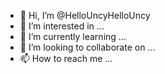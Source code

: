 - 👋 Hi, I’m @HelloUncyHelloUncy
- 👀 I’m interested in ...
- 🌱 I’m currently learning ...
- 💞️ I’m looking to collaborate on ...
- 📫 How to reach me ...

<!---
HelloUncyHelloUncy/HelloUncyHelloUncy is a ✨ special ✨ repository because its `README.md` (this file) appears on your GitHub profile.
You can click the Preview link to take a look at your changes.
--->
